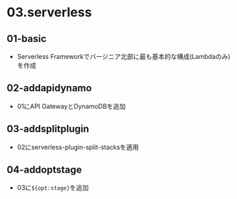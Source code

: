 # 03.serverless

## 01-basic
- Serverless Frameworkでバージニア北部に最も基本的な構成(Lambdaのみ)を作成

## 02-addapidynamo
- 01にAPI GatewayとDynamoDBを追加

## 03-addsplitplugin
- 02にserverless-plugin-split-stacksを適用

## 04-addoptstage
- 03に`${opt:stage}`を追加